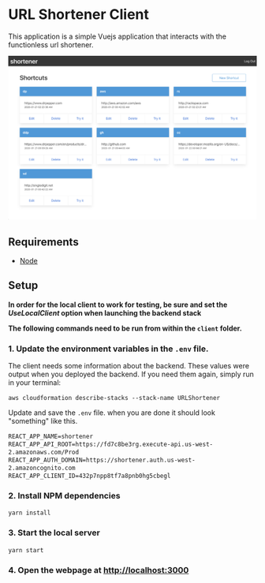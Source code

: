 <!-- # Copyright 2019 Amazon.com, Inc. or its affiliates. All Rights Reserved.
# SPDX-License-Identifier: MIT-0
# 
# Permission is hereby granted, free of charge, to any person obtaining a copy of this
# software and associated documentation files (the "Software"), to deal in the Software
# without restriction, including without limitation the rights to use, copy, modify,
# merge, publish, distribute, sublicense, and/or sell copies of the Software, and to
# permit persons to whom the Software is furnished to do so.
# 
# THE SOFTWARE IS PROVIDED "AS IS", WITHOUT WARRANTY OF ANY KIND, EXPRESS OR IMPLIED,
# INCLUDING BUT NOT LIMITED TO THE WARRANTIES OF MERCHANTABILITY, FITNESS FOR A
# PARTICULAR PURPOSE AND NONINFRINGEMENT. IN NO EVENT SHALL THE AUTHORS OR COPYRIGHT
# HOLDERS BE LIABLE FOR ANY CLAIM, DAMAGES OR OTHER LIABILITY, WHETHER IN AN ACTION
# OF CONTRACT, TORT OR OTHERWISE, ARISING FROM, OUT OF OR IN CONNECTION WITH THE
# SOFTWARE OR THE USE OR OTHER DEALINGS IN THE SOFTWARE. -->

# URL Shortener Client
This application is a simple Vuejs application that interacts with the functionless url shortener.

![Personal access token scopes](../assets/client.png)

## Requirements
* [Node](https://nodejs.org)

## Setup

**In order for the local client to work for testing, be sure and set the *UseLocalClient* option when launching the backend stack**

**The following commands need to be run from within the `client` folder.**

### 1. Update the environment variables in the `.env` file.
The client needs some information about the backend. These values were output when you deployed the backend. If you need them again, simply run in your terminal:
```
aws cloudformation describe-stacks --stack-name URLShortener
```
Update and save the `.env` file. when you are done it should look "something" like this.

```
REACT_APP_NAME=shortener
REACT_APP_API_ROOT=https://fd7c8be3rg.execute-api.us-west-2.amazonaws.com/Prod
REACT_APP_AUTH_DOMAIN=https://shortener.auth.us-west-2.amazoncognito.com
REACT_APP_CLIENT_ID=432p7npp8tf7a8pnb0hg5cbegl
```

### 2. Install NPM dependencies

```
yarn install
```

### 3. Start the local server
```
yarn start
```

### 4. Open the webpage at [http://localhost:3000](http://localhost:3000)